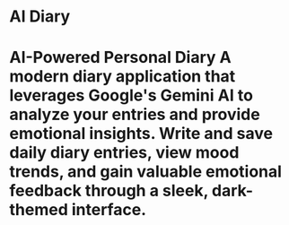 # AI Diary
 # AI-Powered Personal Diary  A modern diary application that leverages Google's Gemini AI to analyze your entries and provide emotional insights. Write and save daily diary entries, view mood trends, and gain valuable emotional feedback through a sleek, dark-themed interface.
